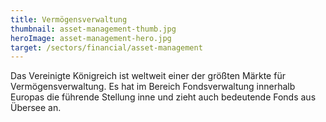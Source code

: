 ```yaml
---
title: Vermögensverwaltung
thumbnail: asset-management-thumb.jpg
heroImage: asset-management-hero.jpg
target: /sectors/financial/asset-management
---
```


Das Vereinigte Königreich ist weltweit einer der größten Märkte für Vermögensverwaltung. Es hat im Bereich Fondsverwaltung innerhalb Europas die führende Stellung inne und zieht auch bedeutende Fonds aus Übersee an.